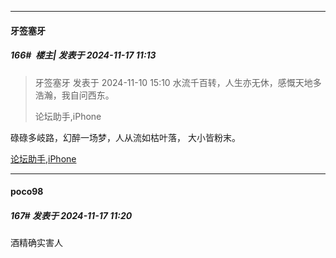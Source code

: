 ﻿
*****

####  牙签塞牙  
##### 166#         楼主| 发表于 2024-11-17 11:13

<blockquote>牙签塞牙 发表于 2024-11-10 15:10
水流千百转，人生亦无休，感慨天地多浩瀚，我自问西东。

论坛助手,iPhone</blockquote>
碌碌多岐路，幻醉一场梦，人从流如枯叶落，
大小皆粉末。

[论坛助手,iPhone](https://bbs.saraba1st.com/2b/forum.php?mod=viewthread&amp;tid=2029836)


*****

####  poco98  
##### 167#       发表于 2024-11-17 11:20

酒精确实害人

